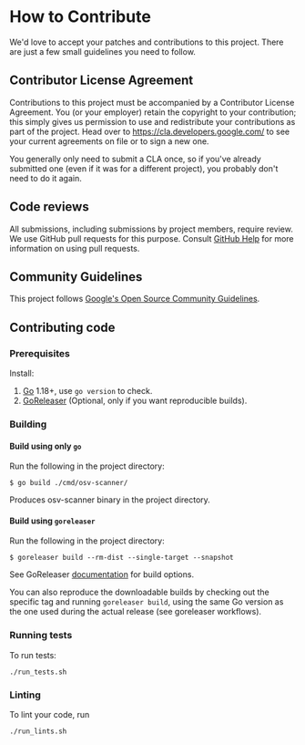 # How to Contribute

We'd love to accept your patches and contributions to this project. There are
just a few small guidelines you need to follow.

## Contributor License Agreement

Contributions to this project must be accompanied by a Contributor License
Agreement. You (or your employer) retain the copyright to your contribution;
this simply gives us permission to use and redistribute your contributions as
part of the project. Head over to <https://cla.developers.google.com/> to see
your current agreements on file or to sign a new one.

You generally only need to submit a CLA once, so if you've already submitted one
(even if it was for a different project), you probably don't need to do it
again.

## Code reviews

All submissions, including submissions by project members, require review. We
use GitHub pull requests for this purpose. Consult
[GitHub Help](https://help.github.com/articles/about-pull-requests/) for more
information on using pull requests.

## Community Guidelines

This project follows
[Google's Open Source Community Guidelines](https://opensource.google.com/conduct/).

## Contributing code

### Prerequisites
Install:
1. [Go](https://go.dev/) 1.18+, use `go version` to check.
2. [GoReleaser](https://goreleaser.com/) (Optional, only if you want reproducible builds).

### Building

#### Build using only `go`

Run the following in the project directory:
```shell
$ go build ./cmd/osv-scanner/
```
Produces osv-scanner binary in the project directory.

#### Build using `goreleaser`

Run the following in the project directory:
```shell
$ goreleaser build --rm-dist --single-target --snapshot
```

See GoReleaser [documentation](https://goreleaser.com/cmd/goreleaser_build/) for build options.

You can also reproduce the downloadable builds by checking out the specific tag and running `goreleaser build`,
using the same Go version as the one used during the actual release (see goreleaser workflows).

### Running tests

To run tests:
```shell
./run_tests.sh
```

### Linting
To lint your code, run

```shell
./run_lints.sh
```